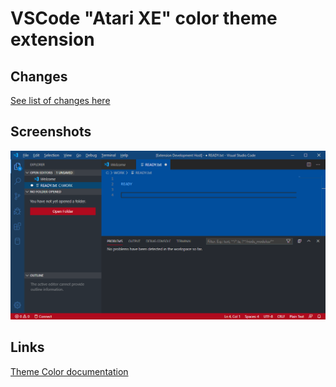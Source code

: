 VSCode "Atari XE" color theme extension
=======================================

Changes
-------

[See list of changes here](CHANGELOG.md)

Screenshots
-----------

![](media/image/shot01.png)

Links
-----

[Theme Color documentation](https://code.visualstudio.com/api/references/theme-color)
